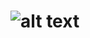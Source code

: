 ![alt text](https://github.com/technosaurus/sdesk/raw/master/src/common/images/icon48.png "SDesk")
================================================================================
